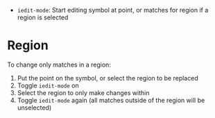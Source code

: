 - `iedit-mode`: Start editing symbol at point, or matches for region if a region is selected

# Region

To change only matches in a region:

1. Put the point on the symbol, or select the region to be replaced
2. Toggle `iedit-mode` on
3. Select the region to only make changes within
4. Toggle `iedit-mode` again (all matches outside of the region will be unselected)
